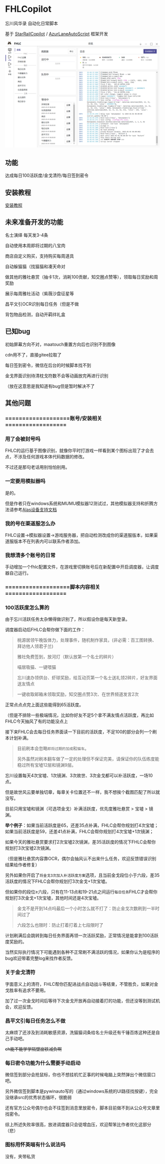 # FHLCopilot

忘川风华录 自动化日常脚本

基于 [StarRailCopilot](https://github.com/LmeSzinc/StarRailCopilot/) / [AzurLaneAutoScript](https://github.com/LmeSzinc/AzurLaneAutoScript) 框架开发



![gui](doc/README.assets/gui_cn.png)


## 功能

达成每日100活跃度/金戈清符/每日签到密令

## 安装教程

[安装教程](https://github.com/hyyisasleep/FHLCopilot/wiki/Installation)


## 未来准备开发的功能

名士演绎 每天发3-4条

自动使用本周即将过期的八宝肉

商店自定义购买，支持购买每周道具

自动躲猫猫（找猫猫和凑天命对

做其他的雅社悬赏（抽卡1次，消耗100贡献，知交圈点赞等），领取每日奖励和周奖励

展示每周雅社活动（紫薇沙盘征星等

昌平文引OCR识别每日任务（但是不做

背包物品检测，自动开羁绊礼盒



## 已知bug

初始屏幕方向不对，maatouch重置方向后也识别不到图像

cdn用不了，直接gitee拉取了

每日签到密令，微信在后台的时候脚本找不到

金戈界面识别待清枕戈符数不会等动画放完再进行识别

（放在这意思是我知道有bug但是暂时解决不了


## 其他问题

### ===================账号/安装相关==================


### 用了会被封号吗
FHLC的运行基于图像识别，就像你平时打游戏一样看到某个图标出现了才会去点，不涉及任何游戏本体代码数据的修改。

不过还是那句老话用别怕怕别用。

### 一定要用模拟器吗
是的。

但是作者只在windows系统和MUMU模拟器12测试过，其他模拟器支持和折腾方法请参考[Alas设备支持文档](https://github.com/LmeSzinc/AzurLaneAutoScript/wiki/Emulator_cn)

### 我的号在渠道服怎么办

FHLC设置→模拟器设置→游戏服务器，把自动检测改成你的渠道服版本，如果渠道服版本不在列表内可以联系作者添加。

### 我想清多个账号的日常

手动增加一个fhlc配置文件，在游戏里切换账号后在新配置中开启调度器，让调度器自己运行。


### ===================脚本内容相关==================

### 100活跃度怎么算的

由于忘川活跃任务太杂懒得做识别了，所以假设你是每天新登录。

调度器启动后FHLC会帮你做下面的工作：

> 桃源居领午晚饭体力，处理事件，随机制作家具，(非必需：百工图转换、拜访他人领君子兰)
>
> 雅社免费签到，放河灯（默认放第一个名士的碎片）
> 
> 喵居吸猫、一键喂猫
> 
> 忘川速办领供台、虾球奖励，给互动页第一个名士送礼领2碎片，好友界面送友情点
> 
> 一键收取邮箱未领取奖励，知交圈点赞3次、在世界频道发言2次
>

正常点点点完上面这些能得到65活跃度。

（但是不排除一些极端情况，比如你好友不足5个拿不满友情点活跃度，再比如FHLC今天抽风了有的功能没点上

接下来FHLC会去每日任务界面读一下目前的活跃度，不足100的部分会列一个刷本计划补满。

>目前刷本会忽略`即将过期的加成`和`猫车`。
> 
>另外虽然对刷本翻车做了一定的处理但不保证完美，请保证你的队伍练度能稳过所有宝墟12层和镜渊9层。


忘川设置每天4次宝墟、1次镜渊、3次故世、3次金戈都可以补活跃度，一场10点。

但是故世风云要单独切章，每章关卡位置还不一样，我不想挨个截图匹配了所以就没写。

目前只用宝墟和镜渊（可选项金戈）补满活跃度，优先度雅社悬赏 > 宝墟 > 镜渊。

**举个例子**：如果当前活跃度是65，还差35点补满，FHLC会帮你规划打4次宝墟；如果当前活跃度是59，还差41点补满，FHLC会帮你规划打4次宝墟+1次镜渊；

如果今天的雅社悬赏要求打2次宝墟2次镜渊，差35活跃度的情况下FHLC会帮你规划打3次宝墟2次镜渊。

（但是雅社悬赏内容靠OCR，偶尔会抽风认不出来什么任务，欢迎反馈错误识别结果给作者修复）

另外如果你开启了`将金戈3次加入补活跃度方案`选项，且当前金戈段位小于六段，差35活跃度的情况下FHLC会帮你规划打3次金戈+1次宝墟。

但如果你的段位≥六段，只有在11-13点和19-21点之间运行`每日任务`FHLC才会帮你规划打3次金戈+1次宝墟，其他时间还是4次宝墟。

>金戈不是开到14点吗最后一个小时怎么就不打了：防止金戈次数刷到一半时间过了
>
> 六段怎么也限时：防止打着打着上七段限时了



计划刷满后会跳转到每日任务界面再领一次活跃奖励，正常情况是能拿到100活跃度奖励的。

当然实际执行情况下可能遇到各种不正常刷不满活跃的情况，如果你认为是程序的bug欢迎带着完整log来找作者反馈。

### 关于金戈清符

字面意义上的清符，FHLC帮你匹配进战点自动战斗等结束，不管胜负，如果对金戈胜率有追求不要用。

加了过一次金戈时间后等待下次金戈开放再自动接着打的功能，但还没等到测试机会，欢迎反馈。

### 昌平文引每日任务怎么不做

太麻烦了还涉及到消耗敏感资源，洗猫猫词条给名士升级还有千锤百炼这种还是自己手动吧。

~~ch能不能学学隔壁崩铁减负啊~~


### 每日密令功能为什么需要手动启动
微信签到部分会抢鼠标，你也不想挂机忙正事的时候电脑上突然弹出个微信窗口吧。

另外微信签到脚本是pywinauto写的（通过windows系统的UI路径找按键），完全没继承src的优秀状态循环，很脆弱

还有官方公众号偶尔也会不往签到消息里放密令，脚本目前做不到从公众号文章里找密令。

综上所述失败率很高，放进调度器只会徒增血压，欢迎帮笨比作者优化这部分（悲）

### 图标用怀英喵有什么说法吗

没有，夹带私货






